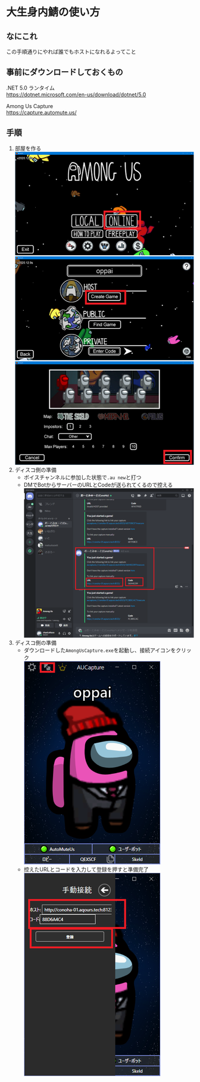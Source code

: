 # 大生身内鯖の使い方

## なにこれ

この手順通りにやれば誰でもホストになれるよってこと

## 事前にダウンロードしておくもの

.NET 5.0 ランタイム  
https://dotnet.microsoft.com/en-us/download/dotnet/5.0

Among Us Capture  
https://capture.automute.us/


## 手順

1. 部屋を作る  
  ![1](image/1.png)  
  ![2](image/2.png)  
  ![3](image/3.png)  
1. ディスコ側の準備
     - ボイスチャンネルに参加した状態で`.au new`と打つ
     - DMでBotからサーバーのURLとCodeが送られてくるので控える  
          ![4](image/4.png)
1. ディスコ側の準備
     - ダウンロードした`AmongUsCapture.exe`を起動し、接続アイコンをクリック  
        ![5](image/5.png)
     - 控えたURLとコードを入力して登録を押すと準備完了  
        ![6](image/6.png)

